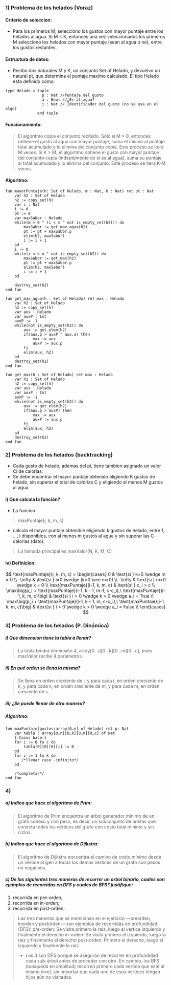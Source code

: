 ### 1) Problema de los helados (Voraz)

#### Criterio de seleccion:
- Para los primeros M, selecciono los gustos con mayor puntaje entre los helados al agua. Si M < K, entonces una vez seleccionados los primeros M selecciono los helados con mayor puntaje (sean al agua o no), entre los gustos restantes.

#### Estructura de datos:
- Recibo dos naturales M y K, un conjunto Set of Helado, y devuelvo un natural pt, que determina el puntaje maximo calculado. El tipo Helado esta definido como:
~~~
type Helado = tuple 
                p : Nat //Puntaje del gusto
                a : Bool //¿Es al agua?
                i : Nat // Identificador del gusto (no se usa en el algo)
              end tuple 
~~~
#### Funcionamiento: 
> El algoritmo copia el conjunto recibido. Sólo si M > 0, entonces obtiene el gusto al agua con mayor puntaje, suma el mismo al puntaje total acumulado y lo elimina del conjunto copia. Este proceso se itera M veces.
Si K > M, el algoritmo obtiene el gusto con mayor puntaje del conjunto copia (indeptemente de si es al agua), suma su puntaje al total acumulado y lo elimina del conjunto. Este proceso se itera K-M veces. 

#### Algoritmo:
~~~
fun mayorPuntaje(h: Set of Helado, m : Nat, k : Nat) ret pt : Nat
    var h2 : Set of Helado
    h2 := copy_set(h)
    var i : Nat
    i := 0
    pt := 0
    var maxSabor : Helado
    while(m > 0 ^ (i < m ^ not is_empty_set(h2))) do
        maxSabor := get_max_agua(h2)
        pt := pt + maxSabor.p
        elim(h2, maxSabor)
        i := i + 1
    od 
    i := 0 
    while(i < k-m ^ not is_empty_set(h2)) do
        maxSabor := get_max(h2)
        pt := pt + maxSabor.p
        elim(h2, maxSabor)
        i := i + 1
    od

    destroy_set(h2)
end fun 

fun get_max_agua(h : Set of Helado) ret max : Helado
    var h2 : Set of Helado 
    h2 := copy_set(h)
    var aux : Helado
    var auxP : Int
    auxP := -1
    while(not is_empty_set(h2)) do 
        aux := get_elem(h2)
        if(aux.p > auxP ^ aux.a) then
            max := aux
            auxP := aux.p 
        fi
        elim(aux, h2)
    od 
    destroy_set(h2)
end fun

fun get_max(h : Set of Helado) ret max : Helado
    var h2 : Set of Helado 
    h2 := copy_set(h)
    var aux : Helado
    var auxP : Int
    auxP := -1
    while(not is_empty_set(h2)) do 
        aux := get_elem(h2)
        if(aux.p > auxP) then
            max := aux
            auxP := aux.p
        fi
        elim(aux, h2)
    od 
    destroy_set(h2)
end fun

~~~

### 2) Problema de los helados (backtracking)
- Cada gusto de helado, ademas del pi, tiene tambien asignado un valor Ci de calorias.
- Se debe encontrar el mayor puntaje obtenido eligiendo K gustos de helado, sin superar el total de calorias C y eligiendo al menos M gustos al agua. 

#### i) Qué calcula la función?
- La funcion 
> maxPuntaje(i, k, m, c)
- calcula el mayor puntaje obtenible eligiendo k gustos de helado, entre 1, ..., i disponibles, con al menos m gustos al agua y sin superar las C calorias (dato).
> La llamada principal es maxValor(N, K, M, C)

#### iv) Definicion:

$$
\text{maxPuntaje}(i, k, m, c) = 
\begin{cases}
  0       & \text{si }   k=0 \wedge m = 0 \\
  -\infty & \text{si }   i=0 \wedge (k>0 \vee m>0) \\
  -\infty & \text{si }   m>0 \wedge k = 0 \\
  \text{maxPuntaje}(i-1, k, m, c) & \text{si } c_i > c \\
  \max\big(p_i + \text{maxPuntaje}(i-1, k - 1, m-1, c-c_i),\ \text{maxPuntaje}(i-1, k, m, c)\big)
  & \text{si } i > 0 \wedge k > 0 \wedge a_i = True \\
  \max\big(p_i + \text{maxPuntaje}(i-1, k - 1, m, c-c_i),\ \text{maxPuntaje}(i-1, k, m, c)\big)
  & \text{si } i > 0 \wedge k > 0 \wedge a_i = False \\
\end{cases}
$$

### 3) Problema de los helados (P. Dinámica)

##### i) Que dimension tiene la tabla a llenar?
> La tabla tendrá dimensión 4, array[0…i][0…k][0…m][0…c], pues maxValor recibe 4 parámetros.

##### ii) En qué orden se llena la misma? 
> Se llena en orden creciente de i, y para cada i, en orden creciente de k, y para cada k, en orden creciente de m, y para cada m, en orden creciente de c.
##### iii) ¿Se puede llenar de otra manera?
> 

##### Algoritmo: 
~~~
fun maxPuntaje(gustos:array[0…n] of Helado) ret p: Nat
    var tabla : array[0…n][0…k][0…m][0…c] of Nat
    {-Casos base-}
    for i := 0 to c do
        tabla[0][0][0][i] := 0
    od
    for i := 1 to k do
       /*llenar caso -infinito*/
    od 

    /*completar*/
end fun 
~~~

### 4)
##### a) Indica que hace el algoritmo de Prim:
> El algoritmo de Prim encuentra un árbol generador mínimo de un grafo conexo y con peso, es decir, un subconjunto de aristas que conecta todos los vértices del grafo con costo total mínimo y sin ciclos.
##### b) Indica que hace el algoritmo de Dijkstra:
> El algoritmo de Dijkstra encuentra el camino de costo mínimo desde un vértice origen a todos los demás vértices de un grafo con pesos no negativos.
##### c) De las siguientes tres maneras de recorrer un arbol binario, cuales son ejemplos de recorridas en DFS y cuales de BFS? justifique: 
1) recorrida en pre-orden; 
2)  recorrida en in-orden; 
3) recorrida en post-orden; 

> Las tres maneras que se mencionan en el ejercicio —preorden, inorden y postorden— son ejemplos de recorridas en profundidad (DFS):
pre-orden: Se visita primero la raíz, luego el vertice izquierdo y finalmente el derecho
in-orden: Se visita primero el izquierdo, luego la raiz y finalmente el derecho
post-orden: Primero el derecho, luego el izquierdo y finalmente la raíz.
> - Los 3 son DFS porque se aseguran de recorrer en profundidad cada sub-árbol antes de proceder con otro. En cambio, los BFS (busqueda en amplitud) recorren primero cada vertice que esté al mismo nivel, sin importar que cada uno de esos vertices tengan hijos aún no visitados.  